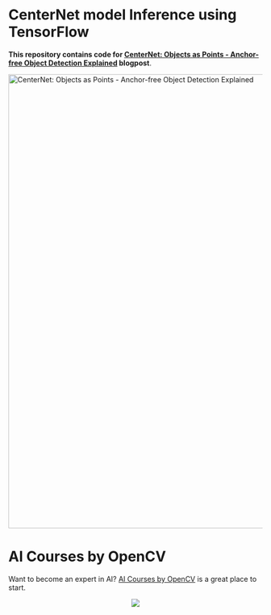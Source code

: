 # CenterNet model Inference using TensorFlow
**This repository contains code for 
[CenterNet: Objects as Points - Anchor-free Object Detection Explained](https://learnopencv.com/centernet-anchor-free-object-detection-explained/) blogpost**.

<img src="https://learnopencv.com/wp-content/uploads/2022/10/CenterNet-Objects-as-Points-Feature.gif" alt="CenterNet: Objects as Points - Anchor-free Object Detection Explained" width="900">


# AI Courses by OpenCV

Want to become an expert in AI? [AI Courses by OpenCV](https://opencv.org/courses/) is a great place to start. 

<a href="https://opencv.org/courses/" target="_blank">
<p align="center"> 
<img src="https://www.learnopencv.com/wp-content/uploads/2020/04/AI-Courses-By-OpenCV-Github.png">
</p>
</a>
